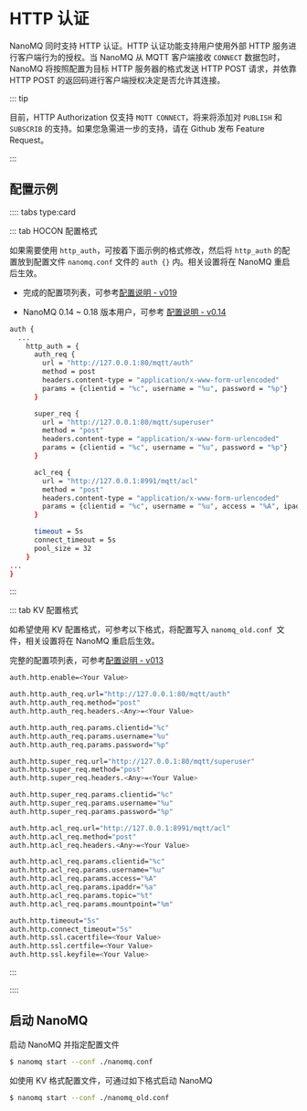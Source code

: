 # HTTP 认证

NanoMQ 同时支持 HTTP 认证。HTTP 认证功能支持用户使用外部 HTTP 服务进行客户端行为的授权。当 NanoMQ 从 MQTT 客户端接收 `CONNECT` 数据包时，NanoMQ 将按照配置为目标 HTTP 服务器的格式发送 HTTP POST 请求，并依靠 HTTP POST 的返回码进行客户端授权决定是否允许其连接。

::: tip

目前，HTTP Authorization 仅支持 `MQTT CONNECT`，将来将添加对 `PUBLISH` 和 `SUBSCRIB` 的支持。如果您急需进一步的支持，请在 Github 发布 Feature Request。

:::

## 配置示例

:::: tabs type:card

::: tab HOCON 配置格式

如果需要使用 `http_auth`，可按着下面示例的格式修改，然后将 `http_auth` 的配置放到配置文件 `nanomq.conf` 文件的 `auth {}` 内。相关设置将在 NanoMQ 重启后生效。

- 完成的配置项列表，可参考[配置说明 - v019](../config-description/v019.md)

- NanoMQ 0.14 ~ 0.18 版本用户，可参考 [配置说明 - v0.14](../config-description/v014.md)


```bash
auth {
  ...
    http_auth = {
      auth_req {
        url = "http://127.0.0.1:80/mqtt/auth"
        method = post
        headers.content-type = "application/x-www-form-urlencoded"
        params = {clientid = "%c", username = "%u", password = "%p"}
      }

      super_req {
        url = "http://127.0.0.1:80/mqtt/superuser"
        method = "post"
        headers.content-type = "application/x-www-form-urlencoded"
        params = {clientid = "%c", username = "%u", password = "%p"}
      }

      acl_req {
        url = "http://127.0.0.1:8991/mqtt/acl"
        method = "post"
        headers.content-type = "application/x-www-form-urlencoded"
        params = {clientid = "%c", username = "%u", access = "%A", ipaddr = "%a", topic = "%t", mountpoint = "%m"}
      }

      timeout = 5s
      connect_timeout = 5s
      pool_size = 32
    }
...
}
```

:::

::: tab KV 配置格式

如希望使用 KV 配置格式，可参考以下格式，将配置写入 `nanomq_old.conf `文件，相关设置将在 NanoMQ 重启后生效。

完整的配置项列表，可参考[配置说明 - v013](../config-description/v013.md)

```bash
auth.http.enable=<Your Value>

auth.http.auth_req.url="http://127.0.0.1:80/mqtt/auth"
auth.http.auth_req.method="post"
auth.http.auth_req.headers.<Any>=<Your Value>

auth.http.auth_req.params.clientid="%c"
auth.http.auth_req.params.username="%u"
auth.http.auth_req.params.password="%p"

auth.http.super_req.url="http://127.0.0.1:80/mqtt/superuser"
auth.http.super_req.method="post"
auth.http.super_req.headers.<Any>=<Your Value>

auth.http.super_req.params.clientid="%c"
auth.http.super_req.params.username="%u"
auth.http.super_req.params.password="%p"

auth.http.acl_req.url="http://127.0.0.1:8991/mqtt/acl"
auth.http.acl_req.method="post"
auth.http.acl_req.headers.<Any>=<Your Value>

auth.http.acl_req.params.clientid="%c"
auth.http.acl_req.params.username="%u"
auth.http.acl_req.params.access="%A"
auth.http.acl_req.params.ipaddr="%a"
auth.http.acl_req.params.topic="%t"
auth.http.acl_req.params.mountpoint="%m"

auth.http.timeout="5s"
auth.http.connect_timeout="5s"
auth.http.ssl.cacertfile=<Your Value>
auth.http.ssl.certfile=<Your Value>
auth.http.ssl.keyfile=<Your Value>
```

:::

::::

## 启动 NanoMQ

启动 NanoMQ 并指定配置文件

```bash
$ nanomq start --conf ./nanomq.conf
```

如使用 KV 格式配置文件，可通过如下格式启动 NanoMQ

```bash
$ nanomq start --conf ./nanomq_old.conf
```

